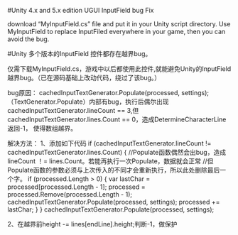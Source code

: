 ﻿
 #Unity 4.x and 5.x edition UGUI InputField bug Fix
 
 download “MyInputField.cs” file and put it in your Unity script directory. Use MyInputField to replace InputFiled everywhere in your game, then you can avoid the bug. 
 
#Unity 多个版本的InputField 控件都存在越界bug。

仅需下载MyInputField.cs，游戏中以后都使用此控件,就能避免Unity的InputField 越界bug。（已在源码基础上改动代码，绕过了该bug。）

bug原因：
cachedInputTextGenerator.Populate(processed, settings); （TextGenerator.Populate）内部有bug，执行后偶尔出现 cachedInputTextGenerator.lineCount == 3,但cachedInputTextGenerator.lines.Count == 0，造成DetermineCharacterLine返回-1， 使得数组越界。

解决方法：
1、添加如下代码
                    if (cachedInputTextGenerator.lineCount != cachedInputTextGenerator.lines.Count)
                    {
                        //Populate函数偶然会出bug，造成lineCount ！= lines.Count。若能再执行一次Populate，数据就会正常
                        //但Populate函数的参数必须与上次传入的不同才会重新执行，所以此处删除最后一个字。
                        if (processed.Length > 0)
                        {
                            var lastChar = processed[processed.Length - 1];
                            processed = processed.Remove(processed.Length - 1);
                            cachedInputTextGenerator.Populate(processed, settings);
                            processed += lastChar;
                        }
                    }
                    cachedInputTextGenerator.Populate(processed, settings); 

2、在越界前height -= lines[endLine].height;判断-1，做保护

